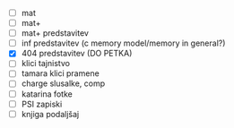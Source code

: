 
- [ ] mat
- [ ] mat+
- [ ] mat+ predstavitev
- [ ] inf predstavitev (c memory model/memory in general?)
- [x] 404 predstavitev (DO PETKA)
- [ ] klici tajnistvo
- [ ] tamara klici pramene
- [ ] charge slusalke, comp
- [ ] katarina fotke
- [ ] PSI zapiski
- [ ] knjiga podaljšaj